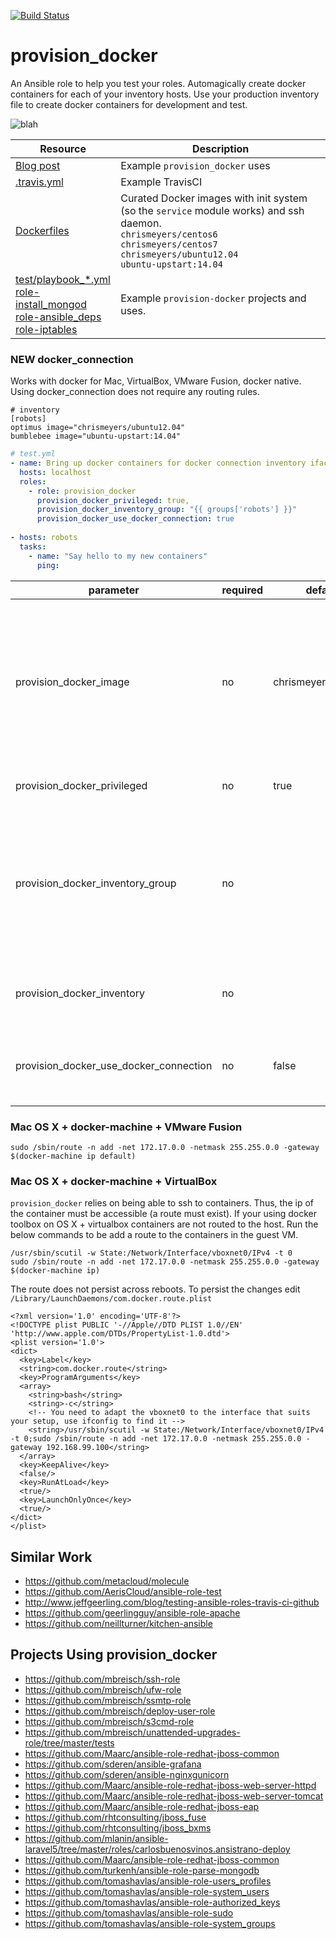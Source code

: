 [![Build Status](https://travis-ci.org/chrismeyersfsu/provision_docker.svg?branch=master)](https://travis-ci.org/chrismeyersfsu/provision_docker)


# provision_docker
An Ansible role to help you test your roles. Automagically create docker containers for each of your inventory hosts. Use your production inventory file to create docker containers for development and test.

<img align="center" src="https://i.imgflip.com/1dbjhv.jpg" alt="blah">

| Resource                                                                                  | Description                                                                                                                                                                                                                                                                                                                   |
|-------------------------------------------------------------------------------------------|-------------------------------------------------------------------------------------------------------------------------------------------------------------------------------------------------------------------------------------------------------------------------------------------------------------------------------|
| [Blog post](https://www.ansible.com/blog/testing-ansible-roles-with-docker)               |  Example `provision_docker` uses                                                                                                                                                                                                                                                                                      |
| [.travis.yml](https://github.com/chrismeyersfsu/provision_docker/blob/master/.travis.yml) | Example TravisCI                                                                                                                                                                                                                                                                                             |
| [Dockerfiles](https://github.com/chrismeyersfsu/provision_docker/tree/master/files)       | Curated Docker images with init system (so the `service` module works) and ssh daemon.<br> `chrismeyers/centos6` <br>`chrismeyers/centos7` <br>`chrismeyers/ubuntu12.04` <br>`ubuntu-upstart:14.04`                                                                                                                                        |
| [test/playbook_*.yml](https://github.com/chrismeyersfsu/provision_docker/tree/master/test) <br>[role-install_mongod](https://github.com/chrismeyersfsu/role-install_mongod) <br>[role-ansible_deps](https://github.com/chrismeyersfsu/role-ansible_deps) <br>[role-iptables](https://github.com/chrismeyersfsu/role-iptables) | Example `provision-docker` projects and uses.|

### **NEW** docker_connection
Works with docker for Mac, VirtualBox, VMware Fusion, docker native. Using docker_connection does not require any routing rules.
```
# inventory
[robots]
optimus image="chrismeyers/ubuntu12.04"
bumblebee image="ubuntu-upstart:14.04"
```
```yaml
# test.yml
- name: Bring up docker containers for docker connection inventory iface
  hosts: localhost
  roles:
    - role: provision_docker
      provision_docker_privileged: true,
      provision_docker_inventory_group: "{{ groups['robots'] }}"
      provision_docker_use_docker_connection: true
      
- hosts: robots
  tasks:
    - name: "Say hello to my new containers"
      ping:
```

| parameter                              	| required 	| default             	| choices                                                                                    	| comments                                                                                                                                                                                                                           	|
|----------------------------------------	|----------	|---------------------	|--------------------------------------------------------------------------------------------	|------------------------------------------------------------------------------------------------------------------------------------------------------------------------------------------------------------------------------------	|
| provision_docker_image                 	| no       	| chrismeyers/centos6 	| chrismeyers/centos6 chrismeyers/centos7 chrismeyers/ubuntu12.04 ubuntu-upstart:14.04 other 	| Docker image to use when starting the container. The containers listed to the left are special. The init system put back in and ssh is started. This allows for starting/stopping service via the `service` module as well as ssh. 	|
| provision_docker_privileged            	| no       	| true                	| true/false                                                                                 	| Start Docker container in privileged mode.                                                                                                                                                                                         	|
| provision_docker_inventory_group       	| no       	|                     	|                                                                                            	| List of host names that are in the inventory for which to bring up a Docker container. Note that the Docker image that you wish to bring up should be a hostvar associated with the hostname.                                      	|
| provision_docker_inventory             	| no       	|                     	|                                                                                            	| List of <name, image> pairs for which to bring up a Docker container.                                                                                                                                                              	|
| provision_docker_use_docker_connection 	| no       	| false               	| true/false                                                                                 	| Use docker_connection plugin to connect to Docker containers instead of the default ssh.                                                                                                                                           	|

### Mac OS X + docker-machine + VMware Fusion
`sudo /sbin/route -n add -net 172.17.0.0 -netmask 255.255.0.0 -gateway $(docker-machine ip default)`

### Mac OS X + docker-machine + VirtualBox
`provision_docker` relies on being able to ssh to containers. Thus, the ip of the container must be accessible (a route must exist). If your using docker toolbox on OS X + virtualbox containers are not routed to the host. Run the below commands to be add a route to the containers in the guest VM.
```
/usr/sbin/scutil -w State:/Network/Interface/vboxnet0/IPv4 -t 0
sudo /sbin/route -n add -net 172.17.0.0 -netmask 255.255.0.0 -gateway $(docker-machine ip)
```
The route does not persist across reboots. To persist the changes edit `/Library/LaunchDaemons/com.docker.route.plist`

```
<?xml version='1.0' encoding='UTF-8'?>
<!DOCTYPE plist PUBLIC '-//Apple//DTD PLIST 1.0//EN' 'http://www.apple.com/DTDs/PropertyList-1.0.dtd'>
<plist version='1.0'>
<dict>
  <key>Label</key>
  <string>com.docker.route</string>
  <key>ProgramArguments</key>
  <array>
    <string>bash</string>
    <string>-c</string>
    <!-- You need to adapt the vboxnet0 to the interface that suits your setup, use ifconfig to find it -->
    <string>/usr/sbin/scutil -w State:/Network/Interface/vboxnet0/IPv4 -t 0;sudo /sbin/route -n add -net 172.17.0.0 -netmask 255.255.0.0 -gateway 192.168.99.100</string>
  </array>
  <key>KeepAlive</key>
  <false/>
  <key>RunAtLoad</key>
  <true/>
  <key>LaunchOnlyOnce</key>
  <true/>
</dict>
</plist>
```

## Similar Work

* https://github.com/metacloud/molecule
* https://github.com/AerisCloud/ansible-role-test
* http://www.jeffgeerling.com/blog/testing-ansible-roles-travis-ci-github
* https://github.com/geerlingguy/ansible-role-apache
* https://github.com/neillturner/kitchen-ansible

## Projects Using provision_docker

* https://github.com/mbreisch/ssh-role
* https://github.com/mbreisch/ufw-role
* https://github.com/mbreisch/ssmtp-role
* https://github.com/mbreisch/deploy-user-role
* https://github.com/mbreisch/s3cmd-role
* https://github.com/mbreisch/unattended-upgrades-role/tree/master/tests
* https://github.com/Maarc/ansible-role-redhat-jboss-common
* https://github.com/sderen/ansible-grafana
* https://github.com/sderen/ansible-nginxgunicorn
* https://github.com/Maarc/ansible-role-redhat-jboss-web-server-httpd
* https://github.com/Maarc/ansible-role-redhat-jboss-web-server-tomcat
* https://github.com/Maarc/ansible-role-redhat-jboss-eap
* https://github.com/rhtconsulting/jboss_fuse
* https://github.com/rhtconsulting/jboss_bxms
* https://github.com/mlanin/ansible-laravel5/tree/master/roles/carlosbuenosvinos.ansistrano-deploy
* https://github.com/Maarc/ansible-role-redhat-jboss-common
* https://github.com/turkenh/ansible-role-parse-mongodb
* https://github.com/tomashavlas/ansible-role-users_profiles
* https://github.com/tomashavlas/ansible-role-system_users
* https://github.com/tomashavlas/ansible-role-authorized_keys
* https://github.com/tomashavlas/ansible-role-sudo
* https://github.com/tomashavlas/ansible-role-system_groups

